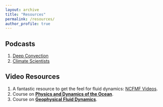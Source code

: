```yaml
---
layout: archive
title: "Resources"
permalink: /resources/
author_profile: true
---
```


## Podcasts
1. [Deep Convection](https://deep-convection.org/)
2. [Climate Scientists](https://www.danjonesocean.com/#podcast)


## Video Resources
1. A fantastic resource to get the feel for fluid dynamics: [NCFMF Videos](https://www.youtube.com/playlist?list=PL0EC6527BE871ABA3).
2. Course on [**Physics and Dynamics of the Ocean**](https://www.youtube.com/playlist?list=PLp0hSY2uBeP9Kue8vr9fbWw3S1ulhXxmn).
3. Course on [**Geophysical Fluid Dynamics**](https://www.youtube.com/playlist?list=PLp0hSY2uBeP-YfLYIgRytbzp2GfbNck8R).
